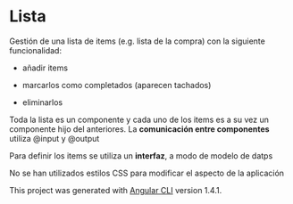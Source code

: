 # Lista

Gestión de una lista de items (e.g. lista de la compra) con la siguiente funcionalidad:

- añadir items

- marcarlos como completados (aparecen tachados)

- eliminarlos

Toda la lista es un componente y cada uno de los items es a su vez un componente hijo del anteriores.
La **comunicación entre componentes** utiliza @input y @output

Para definir los items se utiliza un **interfaz**, a modo de modelo de datps

No se han utilizados estilos CSS para modificar el aspecto de la aplicación

This project was generated with [Angular CLI](https://github.com/angular/angular-cli) version 1.4.1.

